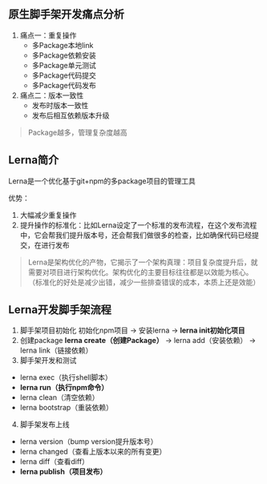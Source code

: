 ## 原生脚手架开发痛点分析
1. 痛点一：重复操作
    - 多Package本地link
    - 多Package依赖安装
    - 多Package单元测试
    - 多Package代码提交
    - 多Package代码发布
2. 痛点二：版本一致性
    - 发布时版本一致性
    - 发布后相互依赖版本升级
    
> Package越多，管理复杂度越高


## Lerna简介
Lerna是一个优化基于git+npm的多package项目的管理工具

优势：
1. 大幅减少重复操作
2. 提升操作的标准化：比如Lerna设定了一个标准的发布流程，在这个发布流程中，它会帮我们提升版本号，还会帮我们做很多的检查，比如确保代码已经提交，在进行发布

> Lerna是架构优化的产物，它揭示了一个架构真理：项目复杂度提升后，就需要对项目进行架构优化。架构优化的主要目标往往都是以效能为核心。（标准化的好处是减少出错，减少一些排查错误的成本，本质上还是效能）

## Lerna开发脚手架流程
1. 脚手架项目初始化
初始化npm项目 -> 安装lerna -> **lerna init初始化项目**
2. 创建package
**lerna create（创建Package）** -> lerna add（安装依赖） -> lerna link（链接依赖）
3. 脚手架开发和测试
- lerna exec（执行shell脚本）
- **lerna run（执行npm命令）**
- lerna clean（清空依赖）
- lerna bootstrap（重装依赖）
4. 脚手架发布上线
- lerna version（bump version提升版本号）
- lerna changed（查看上版本以来的所有变更）
- lerna diff（查看diff）
- **lerna publish（项目发布）**
